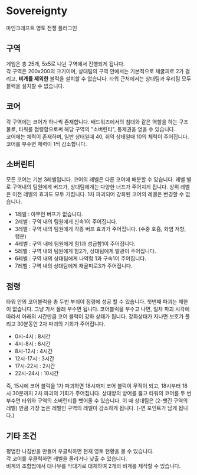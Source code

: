 # Sovereignty
마인크래프트 영토 전쟁 플러그인

## 구역
게임은 총 25개, 5x5로 나뉜 구역에서 진행되게 됩니다.<br>
각 구역은 200x200의 크기이며, 상대팀의 구역 안에서는 기본적으로 채굴피로 2가 걸리고, **비계를 제외한** 블럭을 설치할 수 없습니다.
타워 근처에서는 상대팀과 우리팀 모두 블럭을 설치할 수 없습니다.

## 코어
각 구역에는 코어가 하나씩 존재합니다. 배드워즈에서의 침대와 같은 역할을 하는 구조물로, 타워를 점령함으로써 해당 구역의 "소버린티", 통제권을 얻을 수 있습니다.<br>
코어에는 체력이 존재하며, 일반 상태일때 40, 취약 상태일때 10의 체력이 주어집니다. 코어를 부수면 체력이 1씩 감소합니다.

## 소버린티
모든 코어는 기본 3레벨입니다. 코어의 레벨은 다른 코어에 배분할 수 있습니다. 레벨 별로 구역내의 팀원에게 버프가, 상대팀에게는 다양한 너프가 주어지게 됩니다. 상위 레벨은 이전 레벨의 효과도 모두 가집니다. 1차 파괴되어 강화된 코어의 레벨은 변경할 수 없습니다.
- 1레벨 : 아무런 버프가 없습니다.
- 2레벨 : 구역 내의 팀원에게 신속1이 주어집니다.
- 3레벨 : 구역 내의 팀원에게 각종 버프 효과가 주어집니다. (수중 호흡, 화염 저항, 행운)
- 4레벨 : 구역 내에 팀원에게 힘1과 성급함1이 주어집니다.
- 5레벨 : 구역 내의 팀원에게 힘2가, 상대팀에게 발광이 주어집니다.
- 6레벨 : 구역 내의 상대팀에게 나약함 1과 구속1이 주어집니다.
- 7레벨 : 구역 내의 상대팀에게 채굴피로3가 주어집니다.

## 점령
타워 안의 코어블럭을 총 두번 부숴야 점령에 성공 할 수 있습니다.
첫번째 파괴는 제한이 없습니다. 그냥 가서 몰래 부수면 됩니다.
코어블럭을 부수고 나면, 일차 파괴 시각에 따라서 아래의 시간만큼 코어 블럭이 강화 상태가 됩니다. 강화상태가 지나면 보호가 풀리고 30분동안 2차 파괴의 기회가 주어집니다.
- 0시-4시 : 8시간
- 4시-8시 : 6시간
- 8시-12시 : 4시간
- 12시-17시 : 3시간
- 17시-22시 : 2시간
- 22시-24시 : 10시간

즉, 15시에 코어 블럭을 1차 파괴하면 18시까지 코어 블럭이 무적이 되고, 18시부터 18시 30분까지 2차 파괴의 기회가 주어집니다. 상대방의 방어를 뚫고 타워의 코어를 두 번 부수면 타워와 구역의 소버린티를 뺏어올 수 있습니다. 이 때 상대팀은 (2-뺏긴 구역의 레벨) 만큼 가장 높은 레벨인 구역의 레벨이 감소하게 됩니다. (-면 포인트가 남게 됩니다.)

## 기타 조건
평범한 나침반을 만들어 우클릭하면 현재 영토 현황을 볼 수 있습니다.<br>
각 코어를 우클릭하면 레벨을 올리거나 낮출 수 있습니다.<br>
비계의 조합법에서 대나무를 막대기로 대체하여 2개의 비계를 제작할 수 있습니다.
